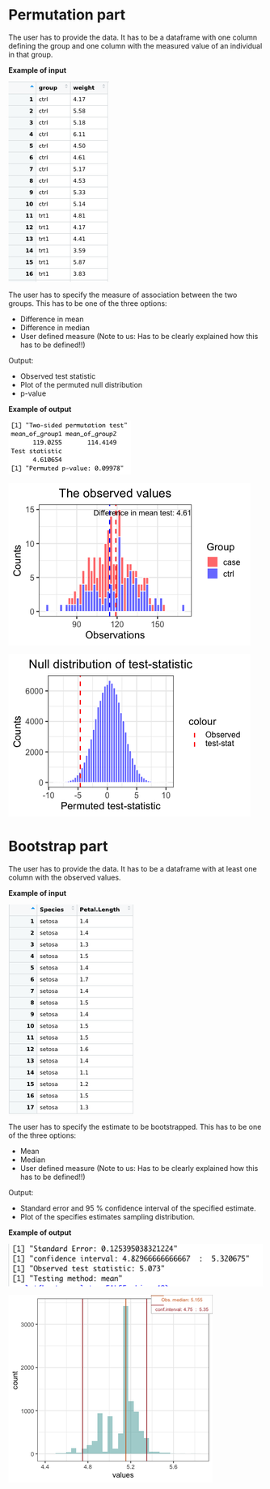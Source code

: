 # Permutation part
The user has to provide the data. It has to be a dataframe with one column defining the group and one column with the measured value of an individual in that group. 

**Example of input**

![Example permutation](Examples/Permutation1.png)

The user has to specify the measure of association between the two groups. 
This has to be one of the three options:  
  - Difference in mean
  - Difference in median
  - User defined measure (Note to us: Has to be clearly explained how this has to be defined!!)
  
Output: 
  - Observed test statistic
  - Plot of the permuted null distribution
  - p-value
  
**Example of output**

![Example permutation](Summary.png)

![Example permutation](Obs_plot.png)

![Example permutation](null_dist.png)


# Bootstrap part
The user has to provide the data. It has to be a dataframe with at least one column with the observed values. 

**Example of input**

![Example bootstrap](Examples/bootstrap.png)

The user has to specify the estimate to be bootstrapped.
This has to be one of the three options: 
  - Mean
  - Median
  - User defined measure (Note to us: Has to be clearly explained how this has to be defined!!)
  
Output: 
  - Standard error and 95 % confidence interval of the specified estimate.
  - Plot of the specifies estimates sampling distribution. 
  
**Example of output**  

![Example permutation](summary_boot.png)

![Example permutation](example_ggplot.png)
